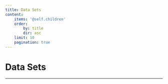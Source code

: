 ```yaml
---
title: Data Sets
content:
    items: '@self.children'
    order:
        by: title
        dir: asc
    limit: 10
    pagination: true
---
```


# Data Sets

***